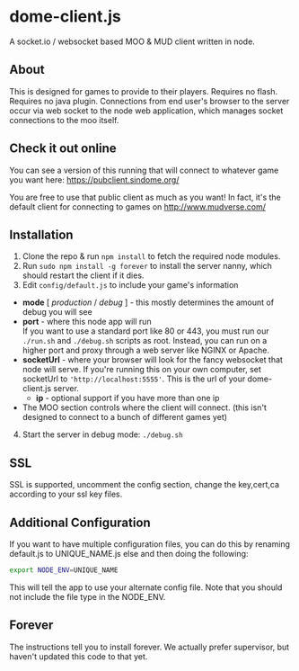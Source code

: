 dome-client.js
==============

A socket.io / websocket based MOO & MUD client written in node.

## About

This is designed for games to provide to their players. Requires no flash. Requires no java plugin. Connections from end user's browser to the server occur via web socket to the node web application, which manages socket connections to the moo itself.

## Check it out online
You can see a version of this running that will connect to whatever game you want here: https://pubclient.sindome.org/

You are free to use that public client as much as you want! In fact, it's the default client for connecting to games on http://www.mudverse.com/

## Installation

1. Clone the repo & run `npm install` to fetch the required node modules.
2. Run `sudo npm install -g forever` to install the server nanny, which should restart the client if it dies.
3. Edit `config/default.js` to include your game's information
  * **mode** [ *production* / *debug* ] - this mostly determines the amount of debug you will see
  * **port** - where this node app will run  
    	If you want to use a standard port like 80 or 443, you must run our `./run.sh` and `./debug.sh` scripts as root. Instead, you can run on a higher port and proxy through a web server like NGINX or Apache.
  * **socketUrl** - where your browser will look for the fancy websocket that node will serve. If you're running this on your own computer, set socketUrl to `'http://localhost:5555'`. This is the url of your dome-client.js server. 
    * **ip** - optional support if you have more than one ip
  * The MOO section controls where the client will connect. (this isn't designed to connect to a bunch of different games yet)
4. Start the server in debug mode: `./debug.sh` 

## SSL
SSL is supported, uncomment the config section, change the key,cert,ca according to your ssl key files.

## Additional Configuration
If you want to have multiple configuration files, you can do this by renaming default.js to UNIQUE_NAME.js else and then doing the following:
```bash
export NODE_ENV=UNIQUE_NAME
```

This will tell the app to use your alternate config file. Note that you should not include the file type in the NODE_ENV. 

## Forever
The instructions tell you to install forever. We actually prefer supervisor, but haven't updated this code to that yet.
